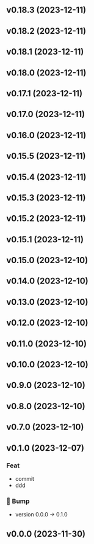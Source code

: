 ## v0.18.3 (2023-12-11)

## v0.18.2 (2023-12-11)

## v0.18.1 (2023-12-11)

## v0.18.0 (2023-12-11)

## v0.17.1 (2023-12-11)

## v0.17.0 (2023-12-11)

## v0.16.0 (2023-12-11)

## v0.15.5 (2023-12-11)

## v0.15.4 (2023-12-11)

## v0.15.3 (2023-12-11)

## v0.15.2 (2023-12-11)

## v0.15.1 (2023-12-11)

## v0.15.0 (2023-12-10)

## v0.14.0 (2023-12-10)

## v0.13.0 (2023-12-10)

## v0.12.0 (2023-12-10)

## v0.11.0 (2023-12-10)

## v0.10.0 (2023-12-10)

## v0.9.0 (2023-12-10)

## v0.8.0 (2023-12-10)

## v0.7.0 (2023-12-10)

## v0.1.0 (2023-12-07)

### Feat

- commit
- ddd

### 🔼 Bump

- version 0.0.0 → 0.1.0

## v0.0.0 (2023-11-30)
